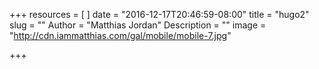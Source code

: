 +++
resources = [
]
date = "2016-12-17T20:46:59-08:00"
title = "hugo2"
slug = ""
Author = "Matthias Jordan"
Description = ""
image = "http://cdn.iammatthias.com/gal/mobile/mobile-7.jpg"

+++
